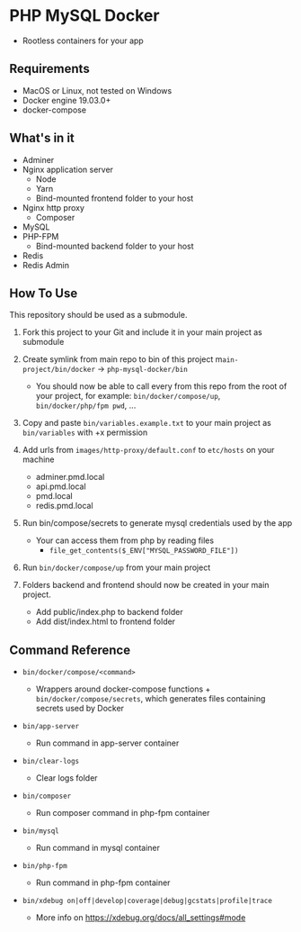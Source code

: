 # PHP MySQL Docker
- Rootless containers for your app

## Requirements

- MacOS or Linux, not tested on Windows
- Docker engine 19.03.0+
- docker-compose

## What's in it

- Adminer
- Nginx application server
  - Node
  - Yarn
  - Bind-mounted frontend folder to your host
- Nginx http proxy
  - Composer
- MySQL
- PHP-FPM
  - Bind-mounted backend folder to your host
- Redis
- Redis Admin

## How To Use

This repository should be used as a submodule.

1) Fork this project to your Git and include it in your main project as submodule

2) Create symlink from main repo to bin of this project m`ain-project/bin/docker` -> `php-mysql-docker/bin`
   - You should now be able to call every from this repo from the root of your project, for example: `bin/docker/compose/up`, `bin/docker/php/fpm pwd`, ...

3) Copy and paste `bin/variables.example.txt` to your main project as `bin/variables` with +x permission

4) Add urls from `images/http-proxy/default.conf` to `etc/hosts` on your machine
   - adminer.pmd.local
   - api.pmd.local
   - pmd.local
   - redis.pmd.local

5) Run bin/compose/secrets to generate mysql credentials used by the app
   - Your can access them from php by reading files
     - `file_get_contents($_ENV["MYSQL_PASSWORD_FILE"])`

6) Run `bin/docker/compose/up` from your main project

7) Folders backend and frontend should now be created in your main project.
   - Add public/index.php to backend folder
   - Add dist/index.html to frontend folder

## Command Reference

- `bin/docker/compose/<command>`
  - Wrappers around docker-compose functions + `bin/docker/compose/secrets`, which generates files containing secrets used by Docker

- `bin/app-server`
  - Run command in app-server container

- `bin/clear-logs`
  - Clear logs folder

- `bin/composer`
  - Run composer command in php-fpm container

- `bin/mysql`
  - Run command in mysql container

- `bin/php-fpm`
  - Run command in php-fpm container

- `bin/xdebug on|off|develop|coverage|debug|gcstats|profile|trace`
  - More info on https://xdebug.org/docs/all_settings#mode